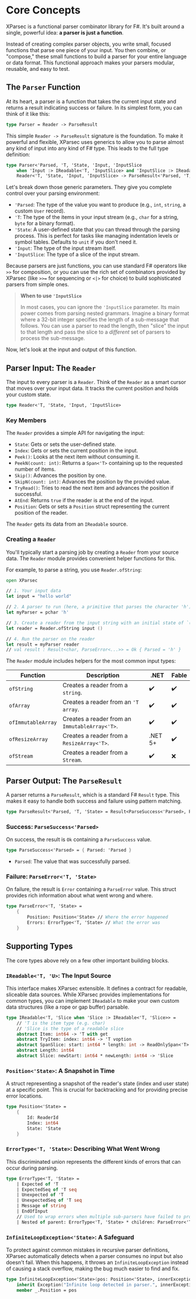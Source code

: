 # Core Concepts

XParsec is a functional parser combinator library for F#. It's built around a single, powerful idea: **a parser is just a function**.

Instead of creating complex parser objects, you write small, focused functions that parse one piece of your input. You then combine, or "compose," these small functions to build a parser for your entire language or data format. This functional approach makes your parsers modular, reusable, and easy to test.

## The `Parser` Function

At its heart, a parser is a function that takes the current input state and returns a result indicating success or failure. In its simplest form, you can think of it like this:

```fsharp
type Parser = Reader -> ParseResult
```

This simple `Reader -> ParseResult` signature is the foundation. To make it powerful and flexible, XParsec uses generics to allow you to parse almost any kind of input into any kind of F# type. This leads to the full type definition:

```fsharp
type Parser<'Parsed, 'T, 'State, 'Input, 'InputSlice
    when 'Input :> IReadable<'T, 'InputSlice> and 'InputSlice :> IReadable<'T, 'InputSlice>> =
    Reader<'T, 'State, 'Input, 'InputSlice> -> ParseResult<'Parsed, 'T, 'State>
```

Let's break down those generic parameters. They give you complete control over your parsing environment:

- `'Parsed`: The type of the value you want to produce (e.g., `int`, `string`, a custom `User` record).
- `'T`: The type of the items in your input stream (e.g., `char` for a string, `byte` for a binary format).
- `'State`: A user-defined state that you can thread through the parsing process. This is perfect for tasks like managing indentation levels or symbol tables. Defaults to `unit` if you don't need it.
- `'Input`: The type of the input stream itself.
- `'InputSlice`: The type of a slice of the input stream.

Because parsers are just functions, you can use standard F# operators like `>>` for composition, or you can use the rich set of combinators provided by XParsec (like `>>=` for sequencing or `<|>` for choice) to build sophisticated parsers from simple ones.

> **When to use `'InputSlice`**
>
> In most cases, you can ignore the `'InputSlice` parameter. Its main power comes from parsing nested grammars. Imagine a binary format where a 32-bit integer specifies the length of a sub-message that follows. You can use a parser to read the length, then "slice" the input to that length and pass the slice to a *different* set of parsers to process the sub-message.

Now, let's look at the input and output of this function.

## Parser Input: The `Reader`

The input to every parser is a `Reader`. Think of the `Reader` as a smart cursor that moves over your input data. It tracks the current position and holds your custom state.

```fsharp
type Reader<'T, 'State, 'Input, 'InputSlice>
```

### Key Members

The `Reader` provides a simple API for navigating the input:

- `State`: Gets or sets the user-defined state.
- `Index`: Gets or sets the current position in the input.
- `Peek()`: Looks at the next item without consuming it.
- `PeekN(count: int)`: Returns a `Span<'T>` containing up to the requested number of items.
- `Skip()`: Advances the position by one.
- `SkipN(count: int)`: Advances the position by the provided value.
- `TryRead()`: Tries to read the next item and advances the position if successful.
- `AtEnd`: Returns `true` if the reader is at the end of the input.
- `Position`: Gets or sets a `Position` struct representing the current position of the reader.

The `Reader` gets its data from an `IReadable` source.

### Creating a `Reader`

You'll typically start a parsing job by creating a `Reader` from your source data. The `Reader` module provides convenient helper functions for this.

For example, to parse a string, you use `Reader.ofString`:

```fsharp
open XParsec

// 1. Your input data
let input = "hello world"

// 2. A parser to run (here, a primitive that parses the character 'h')
let myParser = pchar 'h'

// 3. Create a reader from the input string with an initial state of `()`
let reader = Reader.ofString input ()

// 4. Run the parser on the reader
let result = myParser reader
// val result : Result<char, ParseError<...>> = Ok { Parsed = 'h' }
```

The `Reader` module includes helpers for the most common input types:

| Function | Description | .NET | Fable |
|---|---|---|---|
| `ofString` | Creates a reader from a `string`. | ✔️ | ✔️ |
| `ofArray` | Creates a reader from an `'T array`. | ✔️ | ✔️ |
| `ofImmutableArray` | Creates a reader from an `ImmutableArray<'T>`. | ✔️ | ✔️ |
| `ofResizeArray` | Creates a reader from a `ResizeArray<'T>`. | .NET 5+ | ✔️ |
| `ofStream` | Creates a reader from a `Stream`. | ✔️ | ❌ |

## Parser Output: The `ParseResult`

A parser returns a `ParseResult`, which is a standard F# `Result` type. This makes it easy to handle both success and failure using pattern matching.

```fsharp
type ParseResult<'Parsed, 'T, 'State> = Result<ParseSuccess<'Parsed>, ParseError<'T, 'State>>
```

### Success: `ParseSuccess<'Parsed>`

On success, the result is `Ok` containing a `ParseSuccess` value.

```fsharp
type ParseSuccess<'Parsed> = { Parsed: 'Parsed }
```

- `Parsed`: The value that was successfully parsed.

### Failure: `ParseError<'T, 'State>`

On failure, the result is `Error` containing a `ParseError` value. This struct provides rich information about what went wrong and where.

```fsharp
type ParseError<'T, 'State> =
    {
        Position: Position<'State> // Where the error happened
        Errors: ErrorType<'T, 'State> // What the error was
    }
```

## Supporting Types

The core types above rely on a few other important building blocks.

### `IReadable<'T, 'U>`: The Input Source

This interface makes XParsec extensible. It defines a contract for readable, sliceable data sources. While XParsec provides implementations for common types, you can implement `IReadable` to make your own custom data structures (like a rope or gap buffer) parsable.

```fsharp
type IReadable<'T, 'Slice when 'Slice :> IReadable<'T, 'Slice>> =
    // 'T is the item type (e.g. char)
    // 'Slice is the type of a readable slice
    abstract Item: int64 -> 'T with get
    abstract TryItem: index: int64 -> 'T voption
    abstract SpanSlice: start: int64 * length: int -> ReadOnlySpan<'T>
    abstract Length: int64
    abstract Slice: newStart: int64 * newLength: int64 -> 'Slice
```

### `Position<'State>`: A Snapshot in Time

A struct representing a snapshot of the reader's state (index and user state) at a specific point. This is crucial for backtracking and for providing precise error locations.

```fsharp
type Position<'State> =
    {
        Id: ReaderId
        Index: int64
        State: 'State
    }
```

### `ErrorType<'T, 'State>`: Describing What Went Wrong

This discriminated union represents the different kinds of errors that can occur during parsing.

```fsharp
type ErrorType<'T, 'State> =
    | Expected of 'T
    | ExpectedSeq of 'T seq
    | Unexpected of 'T
    | UnexpectedSeq of 'T seq
    | Message of string
    | EndOfInput
    // Used to wrap errors when multiple sub-parsers have failed to process the input.
    | Nested of parent: ErrorType<'T, 'State> * children: ParseError<'T, 'State> list
```

### `InfiniteLoopException<'State>`: A Safeguard

To protect against common mistakes in recursive parser definitions, XParsec automatically detects when a parser consumes no input but also doesn't fail. When this happens, it throws an `InfiniteLoopException` instead of causing a stack overflow, making the bug much easier to find and fix.

```fsharp
type InfiniteLoopException<'State>(pos: Position<'State>, innerException) =
    inherit Exception("Infinite loop detected in parser.", innerException)
    member _.Position = pos
```
